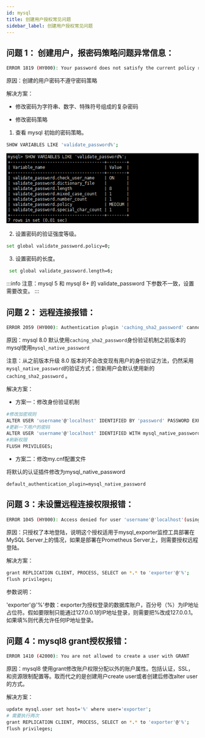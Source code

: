 ```yaml
---
id: mysql
title: 创建用户授权常见问题
sidebar_label: 创建用户授权常见问题
---
```


## 问题 1： 创建用户，报密码策略问题异常信息：

```bash
ERROR 1819 (HY000): Your password does not satisfy the current policy requirements
```
原因：创建的用户密码不遵守密码策略

解决方案：

  - 修改密码为字符串、数字、特殊符号组成的复杂密码
   
  - 修改密码策略

   1. 查看 mysql 初始的密码策略。

   ```bash
   SHOW VARIABLES LIKE 'validate_password%';
   ```
   ![内部图片](../../../static/img/faq/mysql/mysql-pass-policy-pre.png)

   2. 设置密码的验证强度等级。

   ```bash
   set global validate_password.policy=0;
   ```
   3. 设置密码的长度。
      
   ```bash
    set global validate_password.length=6;
   ```

:::info
   注意：mysql 5 和 mysql 8+ 的 validate_password 下参数不一致，设置需要改变。
:::

## 问题 2： 远程连接报错：

 ```bash
 ERROR 2059 (HY000): Authentication plugin 'caching_sha2_password' cannot be loaded; 
 ```

   原因：mysql 8.0 默认使用`caching_sha2_password`身份验证机制之前版本的mysql使用`mysql_native_password`

   注意：从之前版本升级 8.0 版本的不会改变现有用户的身份验证方法，仍然采用`mysql_native_password`的验证方式；但新用户会默认使用新的`caching_sha2_password` 。

   解决方案：
    
   - 方案一：修改身份验证机制
   ```bash
   #修改加密规则 
   ALTER USER 'username'@'localhost' IDENTIFIED BY 'password' PASSWORD EXPIRE NEVER; 
   #更新一下用户的密码 
   ALTER USER 'username'@'localhost' IDENTIFIED WITH mysql_native_password BY 'password';   
   #刷新权限 
   FLUSH PRIVILEGES;
   ```
   - 方案二：修改my.cnf配置文件

   将默认的认证插件修改为mysql_native_password

   ```properties title="~/my.cnf"
   default_authentication_plugin=mysql_native_password
   ```
## 问题 3：未设置远程连接权限报错：

   ```bash
  ERROR 1045 (HY000): Access denied for user 'username'@'localhost'(using password: YES）; 
   ```
  原因：只授权了本地登陆，说明这个授权适用于mysql_exporter监控工具部署在MySQL Server上的情况，如果是部署在Prometheus Server上，则需要授权远程登陆。

  解决方案：
  ```bash
  grant REPLICATION CLIENT, PROCESS, SELECT on *.* to 'exporter'@'%';
  flush privileges;
  ```
  参数说明：

  'exporter'@'%'参数：exporter为授权登录的数据库账户，百分号（%）为IP地址占位符。假如要限制只能通过127.0.0.1的IP地址登录，则需要把%改成127.0.0.1。如果填%则代表允许任何IP地址登录。

## 问题 4：mysql8 grant授权报错：
   ```bash
  ERROR 1410 (42000): You are not allowed to create a user with GRANT
   ```
  原因：mysql8 使用grant修改账户权限分配以外的账户属性。包括认证，SSL，和资源限制配置等。取而代之的是创建用户create user或者创建后修改alter user的方式。

  解决方案：
  ```bash
  update mysql.user set host='%' where user='exporter';
  # 需要执行两次
  grant REPLICATION CLIENT, PROCESS, SELECT on *.* to 'exporter'@'%';
  flush privileges;
  ```